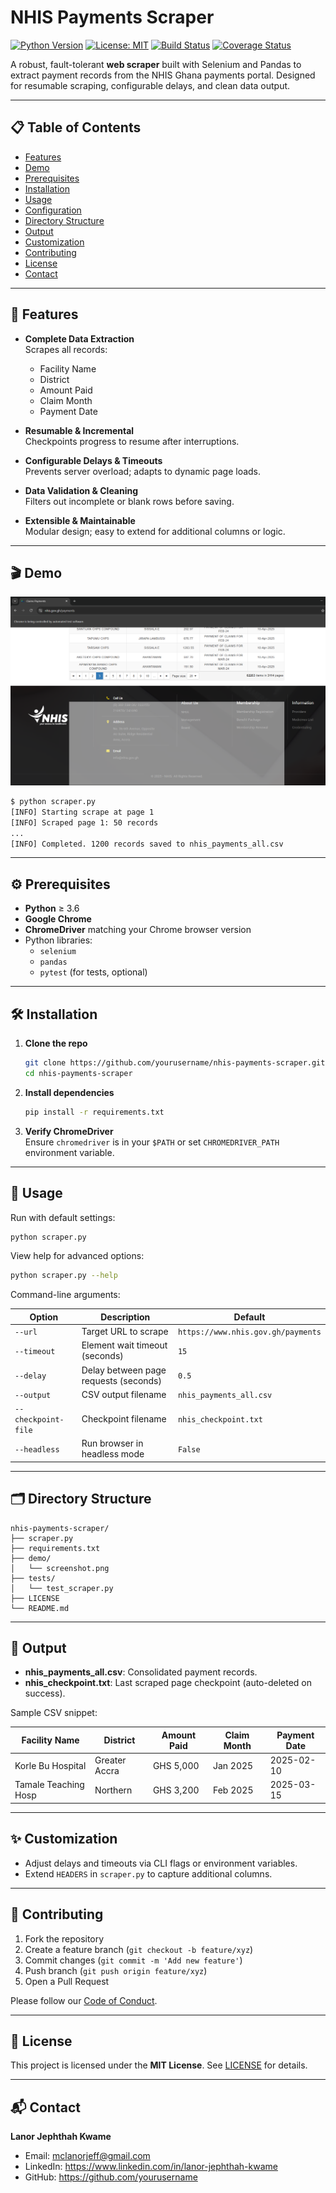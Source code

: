 # NHIS Payments Scraper

[![Python Version](https://img.shields.io/badge/python-3.6%2B-blue.svg)](https://www.python.org/) [![License: MIT](https://img.shields.io/badge/license-MIT-green.svg)](LICENSE) [![Build Status](https://img.shields.io/github/actions/workflow/status/yourusername/nhis-payments-scraper/ci.yml?branch=main)](https://github.com/yourusername/nhis-payments-scraper/actions) [![Coverage Status](https://img.shields.io/codecov/c/github/yourusername/nhis-payments-scraper)](https://codecov.io/gh/yourusername/nhis-payments-scraper)

A robust, fault-tolerant **web scraper** built with Selenium and Pandas to extract payment records from the NHIS Ghana payments portal. Designed for resumable scraping, configurable delays, and clean data output.

---

## 📋 Table of Contents

- [Features](#-features)
- [Demo](#-demo)
- [Prerequisites](#-prerequisites)
- [Installation](#-installation)
- [Usage](#-usage)
- [Configuration](#-configuration)
- [Directory Structure](#-directory-structure)
- [Output](#-output)
- [Customization](#-customization)
- [Contributing](#-contributing)
- [License](#-license)
- [Contact](#-contact)

---

## 🔑 Features

- **Complete Data Extraction**  
  Scrapes all records:
  - Facility Name  
  - District  
  - Amount Paid  
  - Claim Month  
  - Payment Date  

- **Resumable & Incremental**  
  Checkpoints progress to resume after interruptions.

- **Configurable Delays & Timeouts**  
  Prevents server overload; adapts to dynamic page loads.

- **Data Validation & Cleaning**  
  Filters out incomplete or blank rows before saving.

- **Extensible & Maintainable**  
  Modular design; easy to extend for additional columns or logic.

---

## 🎬 Demo

![Demo Screenshot](./demo/screenshot.png)

```bash
$ python scraper.py
[INFO] Starting scrape at page 1
[INFO] Scraped page 1: 50 records
...
[INFO] Completed. 1200 records saved to nhis_payments_all.csv
```

---

## ⚙️ Prerequisites

- **Python** ≥ 3.6  
- **Google Chrome**  
- **ChromeDriver** matching your Chrome browser version  
- Python libraries:
  - `selenium`
  - `pandas`
  - `pytest` (for tests, optional)

---

## 🛠️ Installation

1. **Clone the repo**  
   ```bash
   git clone https://github.com/yourusername/nhis-payments-scraper.git
   cd nhis-payments-scraper
   ```

2. **Install dependencies**  
   ```bash
   pip install -r requirements.txt
   ```

3. **Verify ChromeDriver**  
   Ensure `chromedriver` is in your `$PATH` or set `CHROMEDRIVER_PATH` environment variable.

---

## 🚀 Usage

Run with default settings:
```bash
python scraper.py
```

View help for advanced options:
```bash
python scraper.py --help
```

Command-line arguments:

| Option                | Description                                  | Default                |
|-----------------------|----------------------------------------------|------------------------|
| `--url`               | Target URL to scrape                         | `https://www.nhis.gov.gh/payments` |
| `--timeout`           | Element wait timeout (seconds)               | `15`                   |
| `--delay`             | Delay between page requests (seconds)        | `0.5`                  |
| `--output`            | CSV output filename                          | `nhis_payments_all.csv`|
| `--checkpoint-file`   | Checkpoint filename                          | `nhis_checkpoint.txt`  |
| `--headless`          | Run browser in headless mode                 | `False`                |

---

## 🗂️ Directory Structure

```
nhis-payments-scraper/
├── scraper.py
├── requirements.txt
├── demo/
│   └── screenshot.png
├── tests/
│   └── test_scraper.py
├── LICENSE
└── README.md
```

---

## 📂 Output

- **nhis_payments_all.csv**: Consolidated payment records.  
- **nhis_checkpoint.txt**: Last scraped page checkpoint (auto-deleted on success).

Sample CSV snippet:

| Facility Name        | District       | Amount Paid | Claim Month | Payment Date |
|----------------------|----------------|-------------|-------------|--------------|
| Korle Bu Hospital    | Greater Accra  | GHS 5,000   | Jan 2025    | 2025-02-10   |
| Tamale Teaching Hosp | Northern       | GHS 3,200   | Feb 2025    | 2025-03-15   |

---

## ✨ Customization

- Adjust delays and timeouts via CLI flags or environment variables.  
- Extend `HEADERS` in `scraper.py` to capture additional columns.

---

## 🤝 Contributing

1. Fork the repository  
2. Create a feature branch (`git checkout -b feature/xyz`)  
3. Commit changes (`git commit -m 'Add new feature'`)  
4. Push branch (`git push origin feature/xyz`)  
5. Open a Pull Request  

Please follow our [Code of Conduct](CODE_OF_CONDUCT.md).

---

## 📄 License

This project is licensed under the **MIT License**. See [LICENSE](LICENSE) for details.

---

## 📬 Contact

**Lanor Jephthah Kwame**  
- Email: mclanorjeff@gmail.com  
- LinkedIn: https://www.linkedin.com/in/lanor-jephthah-kwame  
- GitHub: https://github.com/yourusername  

